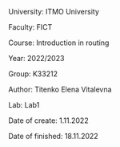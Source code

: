 University: ITMO University

Faculty: FICT

Course: Introduction in routing

Year: 2022/2023

Group: K33212

Author: Titenko Elena Vitalevna

Lab: Lab1

Date of create: 1.11.2022

Date of finished: 18.11.2022
